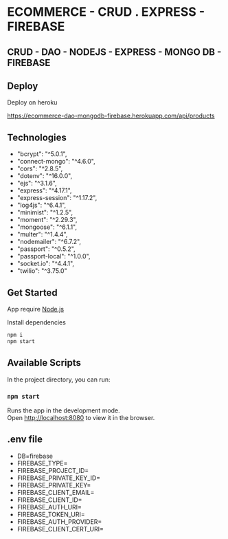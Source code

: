 # ECOMMERCE - CRUD . EXPRESS - FIREBASE

## CRUD - DAO - NODEJS - EXPRESS - MONGO DB - FIREBASE

## Deploy

Deploy on heroku

https://ecommerce-dao-mongodb-firebase.herokuapp.com/api/products

## Technologies

- "bcrypt": "^5.0.1",
- "connect-mongo": "^4.6.0",
- "cors": "^2.8.5",
- "dotenv": "^16.0.0",
- "ejs": "^3.1.6",
- "express": "^4.17.1",
- "express-session": "^1.17.2",
- "log4js": "^6.4.1",
- "minimist": "^1.2.5",
- "moment": "^2.29.3",
- "mongoose": "^6.1.1",
- "multer": "^1.4.4",
- "nodemailer": "^6.7.2",
- "passport": "^0.5.2",
- "passport-local": "^1.0.0",
- "socket.io": "^4.4.1",
- "twilio": "^3.75.0"

## Get Started

App require [Node.js](https://nodejs.org/)

Install dependencies

```sh
npm i
npm start
```

## Available Scripts

In the project directory, you can run:

### `npm start`

Runs the app in the development mode.\
Open [http://localhost:8080](http://localhost:8080) to view it in the browser.

## .env file

- DB=firebase
- FIREBASE_TYPE=
- FIREBASE_PROJECT_ID=
- FIREBASE_PRIVATE_KEY_ID=
- FIREBASE_PRIVATE_KEY=
- FIREBASE_CLIENT_EMAIL=
- FIREBASE_CLIENT_ID=
- FIREBASE_AUTH_URI=
- FIREBASE_TOKEN_URI=
- FIREBASE_AUTH_PROVIDER=
- FIREBASE_CLIENT_CERT_URI=
